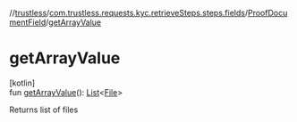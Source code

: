 //[trustless](../../../index.md)/[com.trustless.requests.kyc.retrieveSteps.steps.fields](../index.md)/[ProofDocumentField](index.md)/[getArrayValue](get-array-value.md)

# getArrayValue

[kotlin]\
fun [getArrayValue](get-array-value.md)(): [List](https://kotlinlang.org/api/latest/jvm/stdlib/kotlin.collections/-list/index.html)&lt;[File](https://developer.android.com/reference/kotlin/java/io/File.html)&gt;

Returns list of files

